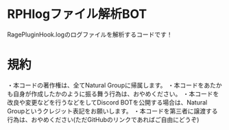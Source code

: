 # RPHlogファイル解析BOT

RagePluginHook.logのログファイルを解析するコードです！

# 規約
・本コードの著作権は、全てNatural Groupに帰属します。
・本コードをあたかも自身が作成したかのように振る舞う行為は、おやめください。
・本コードを改良や変更などを行うなどをしてDiscord BOTを公開する場合は、Natural Groupというクレジット表記をお願いします。
・本コードを第三者に譲渡する行為は、おやめください(ただGitHubのリンクであればご自由にどうぞ)